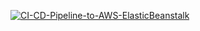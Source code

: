 [![CI-CD-Pipeline-to-AWS-ElasticBeanstalk](https://github.com/edmitrenko/github-actions-cicd-to-aws/actions/workflows/main.yml/badge.svg)](https://github.com/edmitrenko/github-actions-cicd-to-aws/actions/workflows/main.yml)
